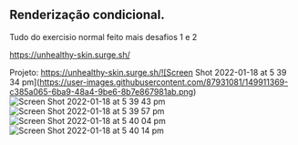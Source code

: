 ## Renderização condicional. 

Tudo do exercisio normal feito mais desafios 1 e 2


https://unhealthy-skin.surge.sh/




Projeto: https://unhealthy-skin.surge.sh/![Screen Shot 2022-01-18 at 5 39 34 pm](https://user-images.githubusercontent.com/87931081/149911369-c385a065-6ba9-48a4-9be6-8b7e867981ab.png)
![Screen Shot 2022-01-18 at 5 39 43 pm](https://user-images.githubusercontent.com/87931081/149911392-6a3a41e9-3cf4-4ea7-8715-f89da12218fa.png)
![Screen Shot 2022-01-18 at 5 39 57 pm](https://user-images.githubusercontent.com/87931081/149911399-c230aa4e-cfc2-4361-b0b1-8d0e9ef94060.png)
![Screen Shot 2022-01-18 at 5 40 04 pm](https://user-images.githubusercontent.com/87931081/149911407-77955c28-3cf1-47af-b2d1-0e1656e07fe5.png)
![Screen Shot 2022-01-18 at 5 40 14 pm](https://user-images.githubusercontent.com/87931081/149911417-fe4b4e30-da25-41b2-a57c-3ac032f6c0cb.png)



